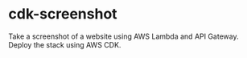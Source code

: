 cdk-screenshot
==============

Take a screenshot of a website using AWS Lambda and API Gateway. Deploy the stack using AWS CDK. 
